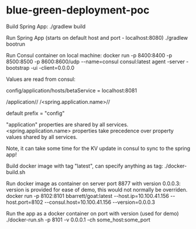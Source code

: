 # blue-green-deployment-poc

Build Spring App:
./gradlew build

Run Spring App (starts on default host and port - localhost:8080)
./gradlew bootrun

Run Consul container on local machine:
docker run -p 8400:8400  -p 8500:8500 -p 8600:8600/udp --name=consul consul:latest agent -server -bootstrap -ui -client=0.0.0.0

Values are read from consul:

config/application/hosts/betaService = localhost:8081

<prefix>/application/<optionalClassAnnotation>/<propertyField>
<prefix>/<spring.application.name>/<optionalClassAnnotation>/<propertyField>

default prefix = "config"

"application" properties are shared by all services.
<spring.application.name> properties take precedence over property values shared by all services.

Note, it can take some time for the KV update in consul to sync to the spring app!

Build docker image with tag "latest", can specify anything as tag:
./docker-build.sh

Run docker image as container on server port 8877 with version 0.0.0.3:
    version is provided for ease of demo, this would not normally be overriden.
docker run -p 8102:8101 bbarrett/goat:latest --host.ip=10.100.41.156 --host.port=8102 --consul.host=10.100.41.156 --version=0.0.0.3

Run the app as a docker container on port with version (used for demo)
./docker-run.sh -p 8101 -v 0.0.0.1 -ch some_host:some_port

